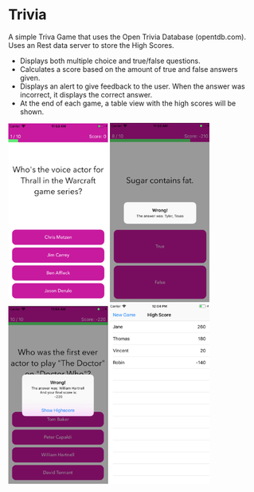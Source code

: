# Trivia

A simple Triva Game that uses the Open Trivia Database (opentdb.com).
Uses an Rest data server to store the High Scores.

- Displays both multiple choice and true/false questions.
- Calculates a score based on the amount of true and false answers given.
- Displays an alert to give feedback to the user. When the answer was incorrect, it displays the correct answer.
- At the end of each game, a table view with the high scores will be shown.

<img src="https://raw.githubusercontent.com/ducktales911/Trivia/master/Screenshots/1.png" width="200"> <img src="https://raw.githubusercontent.com/ducktales911/Trivia/master/Screenshots/2.png" width="200">
<img src="https://raw.githubusercontent.com/ducktales911/Trivia/master/Screenshots/3.png" width="200"> <img src="https://raw.githubusercontent.com/ducktales911/Trivia/master/Screenshots/4.png" width="200">
